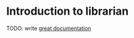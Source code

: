 # Introduction to librarian

TODO: write [great documentation](http://jacobian.org/writing/what-to-write/)
